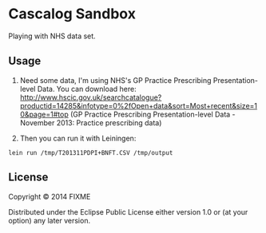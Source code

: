Cascalog Sandbox
================

Playing with NHS data set. 

## Usage

1. Need some data, I'm using NHS's GP Practice Prescribing Presentation-level Data. You can download here: http://www.hscic.gov.uk/searchcatalogue?productid=14285&infotype=0%2fOpen+data&sort=Most+recent&size=10&page=1#top
(GP Practice Prescribing Presentation-level Data - November 2013: Practice prescribing data)

2. Then you can run it with Leiningen:

`lein run /tmp/T201311PDPI+BNFT.CSV /tmp/output`

## License

Copyright © 2014 FIXME

Distributed under the Eclipse Public License either version 1.0 or (at
your option) any later version.
